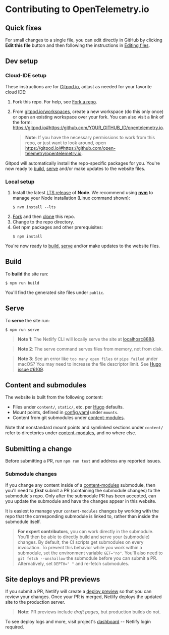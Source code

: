 # Contributing to OpenTelemetry.io

## Quick fixes

For small changes to a single file, you can edit directly in GitHub by clicking
**Edit this file** button and then following the instructions in [Editing
files][].

## Dev setup

### Cloud-IDE setup

These instructions are for [Gitpod.io][], adjust as needed for your favorite
cloud IDE:

1.  Fork this repo. For help, see [Fork a repo][fork].
2.  From [gitpod.io/workspaces][], create a new workspace (do this only once) or
    open an existing workspace over your fork. You can also visit a link of the
    form:
    <https://gitpod.io#https://github.com/YOUR_GITHUB_ID/opentelemetry.io>.

    > **Note**: If you have the necessary permissions to work from this repo, or
    > just want to look around, open
    > <https://gitpod.io/#https://github.com/open-telemetry/opentelemetry.io>.

Gitpod will automatically install the repo-specific packages for you. You're now
ready to [build](#build), [serve](#serve) and/or make updates to the website
files.

### Local setup

1.  Install the latest [LTS release][] of **Node**. We recommend using
    **[nvm][]** to manage your Node installation (Linux command shown):
    ```console
    $ nvm install --lts
    ```
2.  [Fork][] and then [clone][] this repo.
3.  Change to the repo directory.
4.  Get npm packages and other prerequisites:
    ```console
    $ npm install
    ```

You're now ready to [build](#build), [serve](#serve) and/or make updates to the
website files.

## Build

To **build** the site run:

```console
$ npm run build
```

You'll find the generated site files under `public`.

## Serve

To **serve** the site run:

```console
$ npm run serve
```

> **Note 1**: The Netlify CLI will locally serve the site at [localhost:8888][].

> **Note 2**: The serve command serves files from memory, not from disk.

> **Note 3**: See an error like `too many open files` or `pipe failed` under
> macOS? You may need to increase the file descriptor limit. See
> [Hugo issue #6109](https://github.com/gohugoio/hugo/issues/6109).

## Content and submodules

The website is built from the following content:

- Files under `content/`, `static/`, etc. per [Hugo][] defaults.
- Mount points, defined in [config.yaml][] under `mounts`.
- Content from git submodules under [content-modules][].

Note that nonstandard mount points and symlinked sections under `content/` refer
to directories under [content-modules][], and no where else.

[config.yaml]:
  https://github.com/open-telemetry/opentelemetry.io/blob/main/config.yaml
[content-modules]:
  https://github.com/open-telemetry/opentelemetry.io/tree/main/content-modules

## Submitting a change

Before submitting a PR, run `npm run test` and address any reported issues.

### Submodule changes

If you change any content inside of a [content-modules][] submodule, then you'll
need to **_first_** submit a PR (containing the submodule changes) to the
submodule's repo. Only after the submodule PR has been accepted, can you update
the submodule and have the changes appear in this website.

It is easiest to manage your `content-modules` changes by working with the repo
that the corresponding submodule is linked to, rather than inside the submodule
itself.

> **For expert contributors**, you can work directly in the submodule. You'll
> then be able to directly build and serve your (submodule) changes. By default,
> the CI scripts get submodules on every invocation. To prevent this behavior
> while you work within a submodule, set the environment variable `GET="no"`.
> You'll also need to `git fetch --unshallow` the submodule before you can
> submit a PR. Alternatively, set `DEPTH=" "` and re-fetch submodules.

## Site deploys and PR previews

If you submit a PR, Netlify will create a [deploy preview][] so that you can
review your changes. Once your PR is merged, Netlify deploys the updated site to
the production server.

> **Note**: PR previews include _draft pages_, but production builds do not.

To see deploy logs and more, visit project's [dashboard][] -- Netlify login
required.

[clone]:
  https://docs.github.com/en/repositories/creating-and-managing-repositories/cloning-a-repository
[dashboard]: https://app.netlify.com/sites/opentelemetry/overview
[deploy preview]:
  https://www.netlify.com/blog/2016/07/20/introducing-deploy-previews-in-netlify/
[editing files]:
  https://docs.github.com/en/repositories/working-with-files/managing-files/editing-files
[fork]: https://docs.github.com/en/get-started/quickstart/fork-a-repo
[gitpod.io]: https://gitpod.io
[gitpod.io/workspaces]: https://gitpod.io/workspaces
[hugo]: https://gohugo.io
[localhost:8888]: http://localhost:8888
[lts release]: https://nodejs.org/en/about/releases/
[netlify]: https://netlify.com
[nvm]:
  https://github.com/nvm-sh/nvm/blob/master/README.md#installing-and-updating

